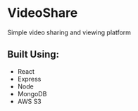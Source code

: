 ﻿# VideoShare
Simple video sharing and viewing platform

## Built Using:
* React
* Express
* Node
* MongoDB
* AWS S3

